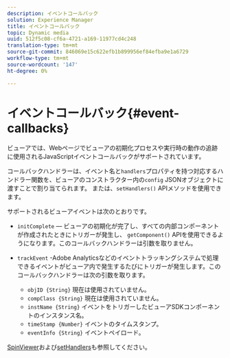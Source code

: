 ```yaml
---
description: イベントコールバック
solution: Experience Manager
title: イベントコールバック
topic: Dynamic media
uuid: 512f5c08-cf6a-4721-a169-11977cd4c248
translation-type: tm+mt
source-git-commit: 846069e15c622efb1b899956ef84efba9e1a6729
workflow-type: tm+mt
source-wordcount: '147'
ht-degree: 0%

---
```



# イベントコールバック{#event-callbacks}

ビューアでは、Webページでビューアの初期化プロセスや実行時の動作の追跡に使用されるJavaScriptイベントコールバックがサポートされています。

コールバックハンドラーは、イベント名と`handlers`プロパティを持つ対応するハンドラー関数を、ビューアのコンストラクター内の`config` JSONオブジェクトに渡すことで割り当てられます。 または、`setHandlers()` APIメソッドを使用できます。

サポートされるビューアイベントは次のとおりです。

* `initComplete`  — ビューアの初期化が完了し、すべての内部コンポーネントが作成されたときにトリガーが発生し、 `getComponent()` APIを使用できるようになります。このコールバックハンドラーは引数を取りません。

* `trackEvent` -Adobe Analyticsなどのイベントトラッキングシステムで処理できるイベントがビューア内で発生するたびにトリガーが発生します。このコールバックハンドラーは次の引数を取ります。

   * `objID {String}` 現在は使用されていません。
   * `compClass {String}` 現在は使用されていません。
   * `instName {String}` イベントをトリガーしたビューアSDKコンポーネントのインスタンス名。
   * `timeStamp {Number}` イベントのタイムスタンプ。
   * `eventInfo {String}` イベントペイロード。

[SpinViewer](../../c-html5-s7-aem-asset-viewers/c-html5-spin-viewer-about/c-html5-spin-viewer-javascriptapiref/r-html5-spin-viewer-javascriptapiref-spinviewer.md#reference-59b70dd7b58c43059bd85e3295441195)および[setHandlers](../../c-html5-s7-aem-asset-viewers/c-html5-spin-viewer-about/c-html5-spin-viewer-javascriptapiref/r-html5-spin-viewer-javascriptapiref-sethandlers.md#reference-d2223794fb45440094e9fdb5e9b73bef)も参照してください。
